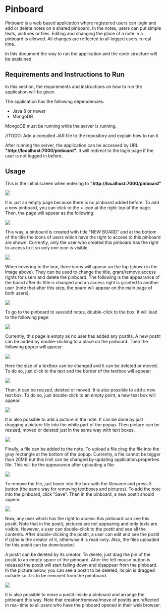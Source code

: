 # Pinboard

Pinboard is a web based application where registered users can login and add or delete notes on a shared pinboard. In the notes, users can put simple texts, pictures or files. Editing and changing the place of a note in a pinboard is allowed. All changes are reflected to all logged users in real time.

In this document the way to run the application and the code structure will be explained.

## Requirements and Instructions to Run

In this section, the requirements and instructions on how to run the application will be given.

The application has the following dependencies:

* Java 8 or newer
* MongoDB

MongoDB must be running while the server is running.

//TODO: Add a compiled JAR file to the repository and explain how to run it

After running the server, the application can be accessed by URL **"http://localhost:7000/pinboard"**. It will redirect to the login page if the user is not logged in before.

## Usage

This is the initial screen when entering to **"http://localhost:7000/pinboard"**

<kbd><img src="screenshots/main1.png" /></kbd>

It is just an empty page because there is no pinboard added before. To add a new pinboard, you can click to the **+** icon at the right-top of the page. Then, the page will appear as the following:

<kbd><img src="screenshots/main2.png" /></kbd>

This way, a pinboard is created with title "NEW BOARD" and at the bottom of the title the icons of users which have the right to access to this pinboard are shown. Currently, only the user who created this pinboard has the right to access to it so only one icon is visible.

<kbd><img src="screenshots/boardWithIcons.png" /></kbd>

When hovering to the box, three icons will appear on the top (shown in the image above). They can be used to change the title, grant/remove access rights for users and delete the pinboard. The following is the appearance of the board after its title is changed and an access right is granted to another user (note that after this step, the board will appear on the main page of both users).

<kbd><img src="screenshots/updatedBoard.png" /></kbd>

To go to the pinboard to see/add notes, double-click to the box. It will lead to the following page:

<kbd><img src="screenshots/emptyPinboard.png" /></kbd>

Currently, this page is empty as no user has added any postits. A new postit can be added by double-clicking to a place on the pinboard. Then the following popup will appear:

<kbd><img src="screenshots/addnote.png" /></kbd>

Here the size of a textbox can be changed and it can be deleted or moved. To do so, just click to the text and the border of the textbox will appear:

<kbd><img src="screenshots/textbox.png" /></kbd>

Then, it can be resized, deleted or moved. It is also possible to add a new text box. To do so, just double-click to an empty point, a new text box will appear.

<kbd><img src="screenshots/twotexts.png" /></kbd>

It is also possible to add a picture in the note. It can be done by just dragging a picture file into the white part of the popup. Then picture can be resized, moved or deleted just in the same way with text boxes.

<kbd><img src="screenshots/noteWithPictures.png" /></kbd>

Finally, a file can be added to the note. To upload a file drag the file into the gray rectangle at the bottom of the popup. Currently, a file cannot be bigger than 20MB but this limit can be changed by updating application.properties file. This will be the appearance after uploading a file:

<kbd><img src="screenshots/noteWithFile.png" /></kbd>

To remove the file, just hover into the box with the filename and press X button (the same way for removing textboxes and pictures). To add the note into the pinboard, click "Save". Then in the pinboard, a new postit should appear.

<kbd><img src="screenshots/postit.png" /></kbd>

Now, any user which has the right to access this pinboard can see this postit. Note that in the postit, pictures are not appearing and only texts are visible. However, a user can double-click to the postit and see all the contents. After double-clicking the postit, a user can edit and see the postit if (s)he is the creator of it, otherwise it is read-only. Also, the files uploaded for this postit can be downloaded.

A postit can be deleted by its creator. To delete, just drag the pin of the postit to an empty space of the pinboard. After the left mouse button is released the postit will start falling down and disappear from the pinboard. In the picture below, you can see a postit to be deleted, its pin is dragged outside so it is to be removed from the pinnboard.

<kbd><img src="screenshots/removingPostit.png" /></kbd>

It is also possible to move a postit inside a pinboard and arrange the pinboard this way. Note that creation/removal/move of postits are reflected in real-time to all users who have the pinboard opened in their web browser. 

  